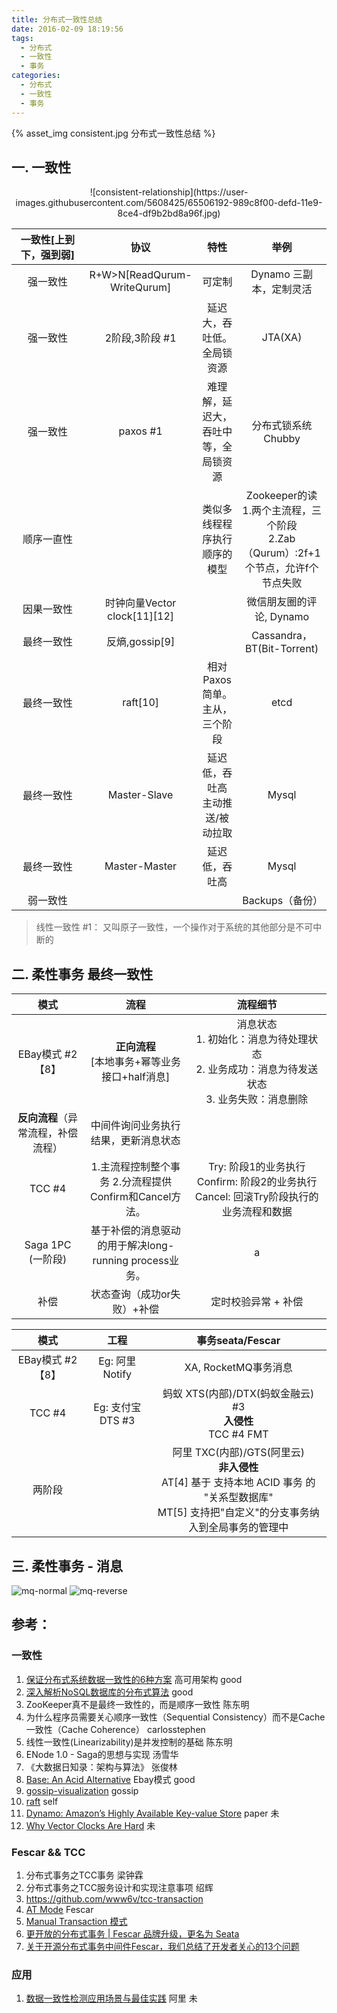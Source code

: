 ```yaml
---
title: 分布式一致性总结
date: 2016-02-09 18:19:56
tags:
  - 分布式
  - 一致性
  - 事务
categories: 
  - 分布式
  - 一致性    
  - 事务
---
```


<p></p>
<!-- more -->


{% asset_img  consistent.jpg  分布式一致性总结 %}



## 一. 一致性

<div style="text-align: center;">
![consistent-relationship](https://user-images.githubusercontent.com/5608425/65506192-989c8f00-defd-11e9-8ce4-df9b2bd8a96f.jpg)
</div>

一致性[上到下，强到弱]|协议|特性|举例
:-:|:-:|:-:|:-:
强一致性|R+W>N[ReadQurum-WriteQurum]| 可定制 |Dynamo 三副本，定制灵活
强一致性|2阶段,3阶段 #1| 延迟大，吞吐低。全局锁资源| JTA(XA)
强一致性|paxos #1|难理解，延迟大，吞吐中等，全局锁资源|分布式锁系统Chubby			
顺序一直性| |类似多线程程序执行顺序的模型| Zookeeper的读 <br>1.两个主流程，三个阶段 <br> 2.Zab（Qurum）:2f+1个节点，允许f个节点失败
因果一致性|时钟向量Vector clock[11][12] || 微信朋友圈的评论, Dynamo
最终一致性|反熵,gossip[9] |  | Cassandra， BT(Bit-Torrent)
最终一致性|raft[10]   | 相对Paxos简单。主从，三个阶段   | etcd
最终一致性|Master-Slave   |延迟低，吞吐高<br>主动推送/被动拉取  | Mysql 
最终一致性|Master-Master  |延迟低，吞吐高                      | Mysql	
弱一致性||| Backups（备份）


> 线性一致性  #1： 又叫原子一致性，一个操作对于系统的其他部分是不可中断的	
	  
	
## 二. 柔性事务 最终一致性

模式 |  流程 | 流程细节 
:-:|:-:|:-:
EBay模式 #2【8】 |  **正向流程**<br> [本地事务+幂等业务接口+half消息] | 消息状态<br> 1. 初始化：消息为待处理状态<br> 2. 业务成功：消息为待发送状态<br>3. 业务失败：消息删除 
 |    **反向流程**（异常流程，补偿流程） | 中间件询问业务执行结果，更新消息状态 
TCC #4|1.主流程控制整个事务 2.分流程提供Confirm和Cancel方法。| Try:  阶段1的业务执行  Confirm: 阶段2的业务执行  Cancel: 回滚Try阶段执行的业务流程和数据
Saga 1PC (一阶段)| 基于补偿的消息驱动的用于解决long-running process业务。 |  a  
补偿 | 状态查询（成功or失败）+补偿| 定时校验异常 + 补偿


模式 | 工程 | 事务seata/Fescar
:-:|:-:|:-:
EBay模式 #2【8】|  Eg:  阿里Notify | XA, RocketMQ事务消息
TCC #4| Eg: 支付宝DTS #3 |蚂蚁 XTS(内部)/DTX(蚂蚁金融云) #3 <br>**入侵性**<br>  TCC #4 FMT
两阶段 |  | 阿里 TXC(内部)/GTS(阿里云) <br>**非入侵性** <br>AT[4] 基于 支持本地 ACID 事务 的 "关系型数据库" <br> MT[5] 支持把"自定义"的分支事务纳入到全局事务的管理中
 

## 三. 柔性事务 - 消息

![mq-normal](https://user-images.githubusercontent.com/5608425/66023796-d2d0e680-e524-11e9-8748-1a26f3d0f157.JPG)
![mq-reverse](https://user-images.githubusercontent.com/5608425/66023797-d2d0e680-e524-11e9-85e6-f845863fe4a8.JPG)

<style>
table th:first-of-type {
  width: 100px;
}
</style>


## 参考：

### 一致性
1. [保证分布式系统数据一致性的6种方案](https://weibo.com/ttarticle/p/show?id=2309403965965003062676)  高可用架构  good
2. [深入解析NoSQL数据库的分布式算法](https://www.csdn.net/article/2015-01-30/2823782)   good
3. ZooKeeper真不是最终一致性的，而是顺序一致性 陈东明
4. 为什么程序员需要关心顺序一致性（Sequential Consistency）而不是Cache一致性（Cache Coherence） carlosstephen
5. 线性一致性(Linearizability)是并发控制的基础 陈东明
6. ENode 1.0 - Saga的思想与实现 汤雪华
7. 《大数据日知录：架构与算法》 张俊林
8. [Base: An Acid Alternative](https://queue.acm.org/detail.cfm?id=1394128)  Ebay模式  good
9. [gossip-visualization](https://rrmoelker.github.io/gossip-visualization/)  gossip 
10. [raft](../../../../2019/06/21/raft/) self  
11. [Dynamo: Amazon’s Highly Available Key-value Store](http://bnrg.eecs.berkeley.edu/~randy/Courses/CS294.F07/Dynamo.pdf) paper 未
12. [Why Vector Clocks Are Hard](https://riak.com/posts/technical/why-vector-clocks-are-hard/) 未

### Fescar && TCC
1. 分布式事务之TCC事务 梁钟霖
2. 分布式事务之TCC服务设计和实现注意事项 绍辉
3. https://github.com/www6v/tcc-transaction
4. [AT Mode](https://github.com/seata/seata/wiki/AT-Mode)  Fescar
5. [Manual Transaction 模式](https://github.com/seata/seata/wiki/MT-Mode)
6. [更开放的分布式事务 | Fescar 品牌升级，更名为 Seata](https://mp.weixin.qq.com/s/S0touTyVWfolEqgFaAjLxg)
7. [关于开源分布式事务中间件Fescar，我们总结了开发者关心的13个问题](https://mp.weixin.qq.com/s/XTCZEZdmToWrETbR1GtR4g)

### 应用
1. [数据一致性检测应用场景与最佳实践](https://github.com/StabilityMan/StabilityGuide/blob/master/docs/processing/lostprevention/%E6%95%B0%E6%8D%AE%E4%B8%80%E8%87%B4%E6%80%A7%E6%A3%80%E6%B5%8B%E5%BA%94%E7%94%A8%E5%9C%BA%E6%99%AF%E4%B8%8E%E6%9C%80%E4%BD%B3%E5%AE%9E%E8%B7%B5.md) 阿里 未
